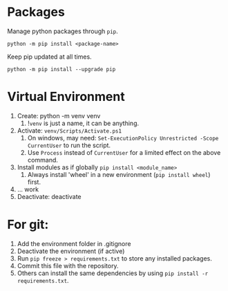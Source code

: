 # Packages

Manage python packages through `pip`.
```
python -m pip install <package-name>
```

Keep pip updated at all times.
```
python -m pip install --upgrade pip
```

# Virtual Environment

1. Create: python -m venv venv
   1. !`venv` is just a name, it can be anything.
2. Activate: `venv/Scripts/Activate.ps1`
   1. On windows, may need: `Set-ExecutionPolicy Unrestricted -Scope CurrentUser` to run the script.
   2. Use `Process` instead of `CurrentUser` for a limited effect on the above command.
3. Install modules as if globally `pip install <module_name>`
   1. Always install 'wheel' in a new environment (`pip install wheel`) first.
4. ... work
5. Deactivate: deactivate

# For git:
1. Add the environment folder in .gitignore
2. Deactivate the environment (if active)
3. Run `pip freeze > requirements.txt` to store any installed packages.
4. Commit this file with the repository.
5. Others can install the same dependencies by using `pip install -r requirements.txt`.
